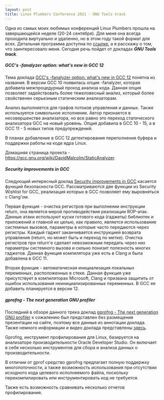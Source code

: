 ```yaml
---
layout: post
title: Linux Plumbers Conference 2021 - GNU Tools track
---
```

Одна из самых моих любимых конференций Linux Plumbers прошла на завершающейся неделе (20-24 сентября). Для меня она всегда проходила виртуально и удаленно, но в этом году такой формат для всех. Детальная программа доступна по [ссылке](https://linuxplumbersconf.org/event/11/timetable/?view=lpc), а я расскажу о том, что заинтересовало меня. Сегодня речь пойдет от докладах ***GNU Tools track***.

##### GCC's -fanalyzer option: what's new in GCC 12

Тема доклада [GCC's -fanalyzer option: what's new in GCC 12](https://linuxplumbersconf.org/event/11/contributions/996/attachments/772/1453/2021-LPC-analyzer-talk.pdf) понятна из названия.
В версии GCC 10 появилась опция -fanalyzer, которая добавила межпроцедурный проход анализа кода.  Данная опция позволяет задействовать более тяжеловесный анализ, который более свойственен серьезным статическим анализаторам.

Анализ выполняется для графов потоков управления и данных. Также используется символьное исполнение. Автор признается в несовершенстве анализатора, но все равно это переход статического анализатора GCC на новый уровень. Опция добавила в GCC 10 - 15, а в GCC 11 - 5 новых типов предупреждений. 

В планах добавление в GCC 12 детектирования переполнения буфера и поддержки работы на коде ядра Linux.

Домашняя страница проекта - <https://gcc.gnu.org/wiki/DavidMalcolm/StaticAnalyzer>.

##### Security improvements in GCC

Следующий интересный доклад [Security improvements in GCC](https://linuxplumbersconf.org/event/11/contributions/1001/)  касается функций безопасности GCC. Рассматриваются две функции из Security Wishlist for GCC, реализация которых в GCC позволяет ему выровняться с Clang'ом.

Первая функция - очистка регистров при выполнении инструкции return, она является мерой противодействия реализации ROP-атак. Данные атаки используют куски готового кода (гаджеты) библиотек и приложений и главной их целью, как правило, является использование системных вызовов, параметры в которые часто передаются через регистры. Каждый гаджет заканчивается инструкцией возврата управления (return, но может быть и переход по метке). Очистка регистров при return'е сделает невозможным передать через них параметры системного вызова и сильно понизит полезность многих гаджетов. Данная функция компилятора уже есть в Clang и была добавлена в GCC 11.

Вторая функция - автоматическая инициализация локальных переменных, расположенных в стеке. Данная функция уже присутствует в компиляторах Microsoft, Clang и призвана защитить от ошибок использования неинициализированных переменных. В GCC ее добавить планируется в версии 12.

#####  gprofng - The next generation GNU profiler

Последний в обзоре данного трека доклад [gprofng - The next generation GNU profiler](https://linuxplumbersconf.org/event/11/contributions/1001/) к сожалению был представлен без размещения презентации на сайте, поэтому все данные из аннотации доклада. Также немного информации и видео доклада представлены [здесь](https://www.phoronix.com/scan.php?page=news_item&px=GNU-Profiler-gprofng).

Gprofng, инструмент профилирования для Linux, базируется на анализаторе производительности Oracle Developer Studio. Он включает в себя несколько инструментов для сбора и анализа данных о производительности.

В отличии от gprof средство gprofng предлагает полную поддержку многопоточности, а также возможность использования при отсутствии исходного кода целевого исполняемого файла, поскольку перекомпилировать или инструментировать код не требуется.

Также есть возможность сравнивать несколько отчетов профилирования.

 

